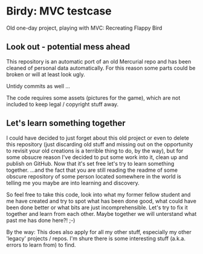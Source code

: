 # Birdy: MVC testcase

Old one-day project, playing with MVC: Recreating Flappy Bird

## Look out - potential mess ahead

This repository is an automatic port of an old Mercurial repo and has been cleaned of personal data automatically.
For this reason some parts could be broken or will at least look ugly.

Untidy commits as well ...

The code requires some assets (pictures for the game), which are not included to keep legal / copyright stuff away.

## Let's learn something together

I could have decided to just forget about this old project or even to delete this repository (just discarding old stuff and missing out on the opportunity to revisit your old creations is a terrible thing to do, by the way), but for some obsucre reason I've decided to put some work into it, clean up and publish on GitHub. Now that it's set free let's try to learn something together. ...and the fact that you are still reading the readme of some obscure repository of some person located somewhere in the world is telling me you maybe are into learning and discovery.

So feel free to take this code, look into what my former fellow student and me have created and try to spot what has been done good, what could have been done better or what bits are just incomprehensible. Let's try to fix it together and learn from each other. Maybe together we will unterstand what past me has done here?! ;-)

By the way: This does also apply for all my other stuff, especially my other 'legacy' projects / repos. I'm shure there is some interesting stuff (a.k.a. errors to learn from) to find.
